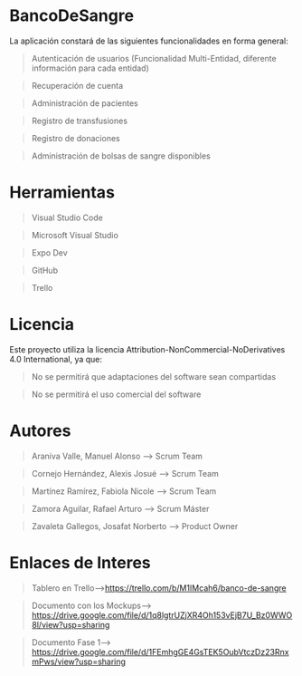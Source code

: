 # BancoDeSangre
La aplicación constará de las siguientes funcionalidades en forma general:

>Autenticación de usuarios (Funcionalidad Multi-Entidad, diferente información para cada entidad)

>Recuperación de cuenta

>Administración de pacientes

>Registro de transfusiones

>Registro de donaciones

>Administración de bolsas de sangre disponibles


# Herramientas
>Visual Studio Code

>Microsoft Visual Studio

>Expo Dev

>GitHub

>Trello

# Licencia
Este proyecto utiliza la licencia Attribution-NonCommercial-NoDerivatives 4.0 International, ya que:

>No se permitirá que adaptaciones del software sean compartidas

>No se permitirá el uso comercial del software


# Autores
>Araniva Valle, Manuel Alonso --> Scrum Team

>Cornejo Hernández, Alexis Josué --> Scrum Team

>Martínez Ramírez, Fabiola Nicole --> Scrum Team

>Zamora Aguilar, Rafael Arturo --> Scrum Máster

>Zavaleta Gallegos, Josafat Norberto --> Product Owner

# Enlaces de Interes 
>Tablero en Trello-->https://trello.com/b/M1IMcah6/banco-de-sangre

>Documento con los Mockups--> https://drive.google.com/file/d/1q8lgtrUZjXR4Oh153vEjB7U_Bz0WWO8l/view?usp=sharing

>Documento Fase 1--> https://drive.google.com/file/d/1FEmhgGE4GsTEK5OubVtczDz23RnxmPws/view?usp=sharing

